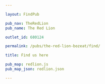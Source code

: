 ```yaml
---

layout: FindPub

pub_nav: TheRedLion
pub_name: The Red Lion

outlet_id: 680124

permalink: /pubs/the-red-lion-bozeat/find/

title: Find us here

pub_map: redlion.js
pub_map_json: redlion.json

---
```


